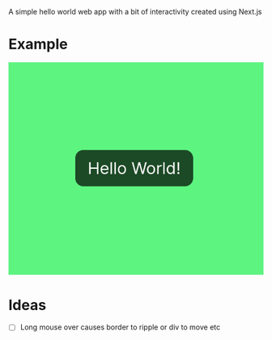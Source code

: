 A simple hello world web app with a bit of interactivity created using Next.js

# Example
![](https://github.com/Lewisjohnward/hello-world-nextjs/blob/main/example/example.gif)

# Ideas
- [ ] Long mouse over causes border to ripple or div to move etc
